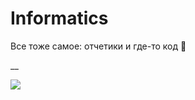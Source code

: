 # Informatics

Все тоже самое: отчетики и где-то код :rainbow:


__



![](https://github.com/avolidaga/memes/blob/46b9eed77949555aaa04c644ff3766eab040c0ee/informatics(know).jpg)

